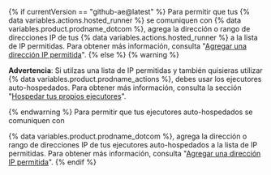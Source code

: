 {% if currentVersion == "github-ae@latest" %}
Para permitir que tus
{% data variables.actions.hosted_runner %} se comuniquen con {% data variables.product.prodname_dotcom %}, agrega la dirección o rango de direcciones IP de tus {% data variables.actions.hosted_runner %} a la lista de IP permitidas. Para obtener más información, consulta "[Agregar una dirección IP permitida](#adding-an-allowed-ip-address)".
{% else %}
{% warning %}

**Advertencia**: Si utilzas una lista de IP permitidas y también quisieras utilizar {% data variables.product.prodname_actions %}, debes usar los ejecutores auto-hospedados. Para obtener más información, consulta la sección "[Hospedar tus propios ejecutores](/actions/automating-your-workflow-with-github-actions/about-self-hosted-runners)".

{% endwarning %}
Para permitir que tus ejecutores auto-hospedados se comuniquen con

{% data variables.product.prodname_dotcom %}, agrega la dirección o rango de direcciones IP de tus ejecutores auto-hospedados a la lista de IP permitidas. Para obtener más información, consulta "[Agregar una dirección IP permitida](#adding-an-allowed-ip-address)".
{% endif %}
